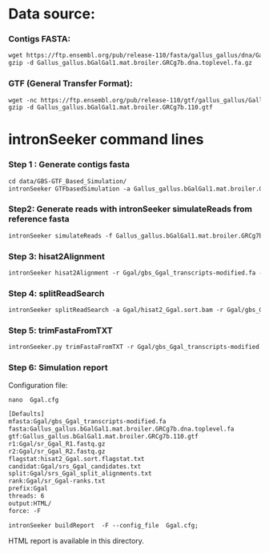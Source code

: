Data source:
============

### Contigs FASTA: 

```diff
wget https://ftp.ensembl.org/pub/release-110/fasta/gallus_gallus/dna/Gallus_gallus.bGalGal1.mat.broiler.GRCg7b.dna.toplevel.fa.gz
gzip -d Gallus_gallus.bGalGal1.mat.broiler.GRCg7b.dna.toplevel.fa.gz
```

### GTF (General Transfer Format):


```diff
wget -nc https://ftp.ensembl.org/pub/release-110/gtf/gallus_gallus/Gallus_gallus.bGalGal1.mat.broiler.GRCg7b.110.gtf.gz
gzip -d Gallus_gallus.bGalGal1.mat.broiler.GRCg7b.110.gtf

```

intronSeeker command lines
============================

### Step 1 : Generate contigs fasta

```diff
cd data/GBS-GTF_Based_Simulation/
intronSeeker GTFbasedSimulation -a Gallus_gallus.bGalGal1.mat.broiler.GRCg7b.110.gtf -r Gallus_gallus.bGalGal1.mat.broiler.GRCg7b.dna.toplevel.fa -p Ggal -o Ggal
```

### Step2: Generate reads with intronSeeker simulateReads from reference fasta

```diff
intronSeeker simulateReads -f Gallus_gallus.bGalGal1.mat.broiler.GRCg7b.dna.toplevel.fa -c ../../config/grinder_GBS.cfg -p Ggal -o Ggal
```

### Step 3: hisat2Alignment

```diff
intronSeeker hisat2Alignment -r Ggal/gbs_Ggal_transcripts-modified.fa -1 Ggal/sr_Ggal_R1.fastq.gz -2 Ggal/sr_Ggal_R2.fastq.gz -o Ggal -p Ggal

```

### Step 4: splitReadSearch

```diff
intronSeeker splitReadSearch -a Ggal/hisat2_Ggal.sort.bam -r Ggal/gbs_Ggal_transcripts-modified.fa -o Ggal -p Ggal

```

### Step 5: trimFastaFromTXT

```diff
intronSeeker.py trimFastaFromTXT -r Ggal/gbs_Ggal_transcripts-modified.fa -c Ggal/srs_Ggal_HISAT2_candidates.txt -o Ggal/HISAT2_trim/ -p Ggal
```

### Step 6: Simulation report


Configuration file:

```diff
nano  Ggal.cfg
```


```diff
[Defaults]
mfasta:Ggal/gbs_Ggal_transcripts-modified.fa
fasta:Gallus_gallus.bGalGal1.mat.broiler.GRCg7b.dna.toplevel.fa
gtf:Gallus_gallus.bGalGal1.mat.broiler.GRCg7b.110.gtf
r1:Ggal/sr_Ggal_R1.fastq.gz
r2:Ggal/sr_Ggal_R2.fastq.gz
flagstat:hisat2_Ggal.sort.flagstat.txt
candidat:Ggal/srs_Ggal_candidates.txt
split:Ggal/srs_Ggal_split_alignments.txt
rank:Ggal/sr_Ggal-ranks.txt
prefix:Ggal
threads: 6                
output:HTML/
force: -F
```


```diff
intronSeeker buildReport  -F --config_file  Ggal.cfg;
```

HTML report is available in this directory.

